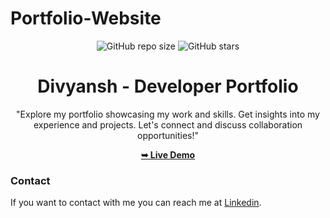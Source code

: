 # Portfolio-Website

<div align="center">
  
  ![GitHub repo size](https://img.shields.io/github/repo-size/divyanshdj/portfolio)
  ![GitHub stars](https://img.shields.io/github/stars/divyanshdj/portfolio?style=social)


# Divyansh - Developer Portfolio

"Explore my portfolio showcasing my work and skills. Get insights into my experience and projects. Let's connect and discuss collaboration opportunities!"

<div align="center">
<a href="https://divyanshdj.github.io/portfolio/"><strong>➥ Live Demo</strong></a>
</div>


</div>

### Contact

If you want to contact with me you can reach me at [Linkedin](https://www.linkedin.com/in/divyansh-jain-29712726b).
